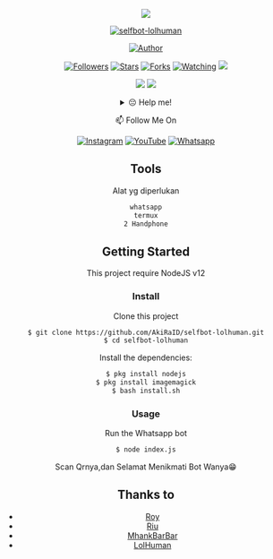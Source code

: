<p align="center">
<img src="https://i.ibb.co/cvWRRV8/20210402-151201.jpg"/>
</p>
<p align="center">
<a href="#"><img title="selfbot-lolhuman" src="https://img.shields.io/badge/Whatsapp Bot-green?colorA=%23ff0000&colorB=%23017e40&style=for-the-badge"></a>
</p>
<p align="center">
<a href="https://github.com/AkiRaID"><img title="Author" src="https://img.shields.io/badge/AUTHOR-AKIRA-orange.svg?style=for-the-badge&logo=github"></a>
</p>
<p align="center">
<a href="https://github.com/AkiRaID/followers"><img title="Followers" src="https://img.shields.io/github/followers/AkiRaID?color=blue&style=flat-square"></a>
<a href="https://github.com/AkiRaID/selfbot-lolhuman/stargazers/"><img title="Stars" src="https://img.shields.io/github/stars/AkiRaID/selfbot-lolhuman?color=red&style=flat-square"></a>
<a href="https://github.com/AkiRaID/selfbot-lolhuman/network/members"><img title="Forks" src="https://img.shields.io/github/forks/AkiRaID/selfbot-lolhuman?color=red&style=flat-square"></a>
<a href="https://github.com/AkiRaID/selfbot-lolhuman/watchers"><img title="Watching" src="https://img.shields.io/github/watchers/AkiRaID/selfbot-lolhuman?label=Watchers&color=blue&style=flat-square"></a>
<a href="https://hits.seeyoufarm.com"><img src="https://hits.seeyoufarm.com/api/count/incr/badge.svg?url=https%3A%2F%2Fgithub.com%2FAkiRaID%2Fselfbot-lolhuman&count_bg=%2379C83D&title_bg=%23555555&icon=probot.svg&icon_color=%2300FF6D&title=hits&edge_flat=false"/></a>
</p>

<p align="center">
    <img
        src="https://img.shields.io/badge/node.js%20-%2343853D.svg?&style=for-the-badge&logo=node.js&logoColor=white" />
    <img
        src="https://img.shields.io/badge/javascript%20-%23323330.svg?&style=for-the-badge&logo=javascript&logoColor=%23F7DF1E" />
</p>
<div align="center">
<details>
 <summary>😔 Help me!</summary>
 
 [Saweria](https://saweria.co/akirayt)
 
</details>

<p align="center">
📫 Follow Me On
</p>

<p align="center">
<a href="https://www.instagram.com/akirashopreal" target="_blank"><img src="https://img.shields.io/badge/Instagram-%23E4405F.svg?&style=flat-square&logo=instagram&logoColor=white" alt="Instagram"></a>
<a href="https://m.youtube.com/channel/UCvVd-kAsrJUjg0bwKqxUPeg" target="_blank"><img src="https://img.shields.io/badge/YouTube-%231877F2.svg?&style=flat-square&logo=YouTube&logoColor=white" alt="YouTube"></a>
<a href="https://wa.me/6282158549899" target="_blank"><img src="https://img.shields.io/badge/Whatsapp-%808080.svg?&style=flat-square&logo=Whatsapp&logoColor=white" alt="Whatsapp"></a>
</p>


## Tools
Alat yg diperlukan

```bash
whatsapp
termux
2 Handphone
```


## Getting Started

This project require NodeJS v12

### Install
Clone this project

```bash
$ git clone https://github.com/AkiRaID/selfbot-lolhuman.git
$ cd selfbot-lolhuman
```

Install the dependencies:

```bash
$ pkg install nodejs
$ pkg install imagemagick
$ bash install.sh
```

### Usage
Run the Whatsapp bot

```bash
$ node index.js
```

Scan Qrnya,dan Selamat Menikmati Bot Wanya😁


## Thanks to
* [Roy](https://github.com/Pxc7b)
* [Riu](https://github.com/Pxc7)
* [MhankBarBar](https://github.com/MhankBarBar)
* [LolHuman](https://github.com/LoL-Human)
